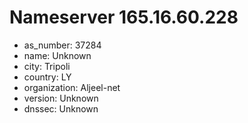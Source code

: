 # Nameserver 165.16.60.228

* as_number: 37284
* name: Unknown
* city: Tripoli
* country: LY
* organization: Aljeel-net
* version: Unknown
* dnssec: Unknown
